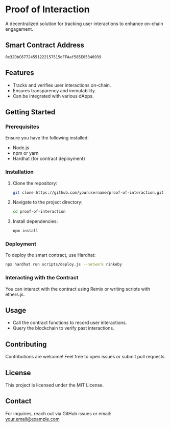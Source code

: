 # Proof of Interaction

A decentralized solution for tracking user interactions to enhance on-chain engagement.

## Smart Contract Address
```
0x32DbC67724551222157515dFFAaf585E05340939
```

## Features
- Tracks and verifies user interactions on-chain.
- Ensures transparency and immutability.
- Can be integrated with various dApps.

## Getting Started
### Prerequisites
Ensure you have the following installed:
- Node.js
- npm or yarn
- Hardhat (for contract deployment)

### Installation
1. Clone the repository:
   ```sh
   git clone https://github.com/yourusername/proof-of-interaction.git
   ```
2. Navigate to the project directory:
   ```sh
   cd proof-of-interaction
   ```
3. Install dependencies:
   ```sh
   npm install
   ```

### Deployment
To deploy the smart contract, use Hardhat:
```sh
npx hardhat run scripts/deploy.js --network rinkeby
```

### Interacting with the Contract
You can interact with the contract using Remix or writing scripts with ethers.js.

## Usage
- Call the contract functions to record user interactions.
- Query the blockchain to verify past interactions.

## Contributing
Contributions are welcome! Feel free to open issues or submit pull requests.

## License
This project is licensed under the MIT License.

## Contact
For inquiries, reach out via GitHub issues or email: your.email@example.com

